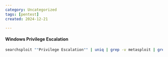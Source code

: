 ```yaml
---
category: Uncategorized
tags: [pentest]
created: 2024-12-21

---
```

#### Windows Privilege Escalation
```bash - kali
searchsploit ""Privilege Escalation"" | uniq | grep -v metasploit | grep -i ""windows ""
```